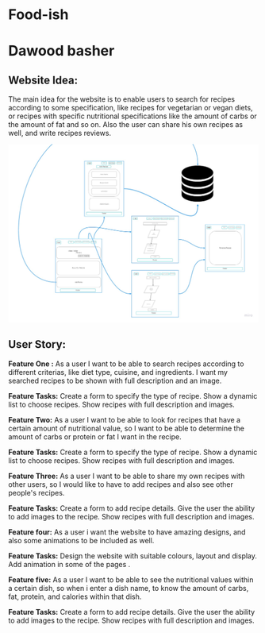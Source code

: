 # Food-ish

# Dawood basher


## Website Idea: 
The main idea for the website is to enable users to search for recipes according to some specification, like recipes for vegetarian or vegan diets, or recipes with specific nutritional specifications like the amount of carbs or the amount of fat and so on. 
Also the user can share his own recipes as well, and write recipes reviews.

![Wire-frame](public/images/Food-ish.jpg)

## User Story:

**Feature One :**
As a user I want to be able to search recipes according to different criterias, like diet type, cuisine, and ingredients. I want my searched recipes to be shown with full description and an image.

**Feature Tasks:**
Create a form to specify the type of recipe.
Show a dynamic list to choose recipes.
Show recipes with full description and images.


**Feature Two:**
As a user I want to be able to look for recipes that have a certain amount of nutritional value, so I want to be able to determine the amount of carbs or protein or fat I want in the recipe.

**Feature Tasks:**
Create a form to specify the type of recipe.
Show a dynamic list to choose recipes.
Show recipes with full description and images.



**Feature Three:**
As a user I want to be able to share my own recipes with other users, so I would like to have to add recipes and also see other people's recipes. 

**Feature Tasks:**
Create a form to add recipe details.
Give the user the ability to add images to the recipe.
Show recipes with full description and images.


**Feature four:**
As a user i want the website to have amazing designs, and also some animations to be included as well.

**Feature Tasks:**
Design the website with suitable colours, layout and display.
Add animation in some of the pages .

**Feature five:**
As a user I want to be able to see the nutritional values within a certain dish, so when i enter a dish name, to know the amount of carbs, fat, protein, and calories within that dish. 

**Feature Tasks:**
Create a form to add recipe details.
Give the user the ability to add images to the recipe.
Show recipes with full description and images.



